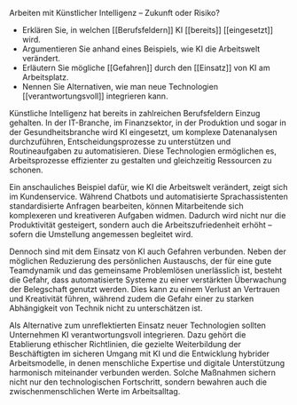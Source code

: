Arbeiten mit Künstlicher Intelligenz – Zukunft oder Risiko?
- Erklären Sie, in welchen [[Berufsfeldern]] KI [[bereits]] [[eingesetzt]] wird.  
- Argumentieren Sie anhand eines Beispiels, wie KI die Arbeitswelt verändert.  
- Erläutern Sie mögliche [[Gefahren]] durch den [[Einsatz]] von KI am Arbeitsplatz.  
- Nennen Sie Alternativen, wie man neue Technologien [[verantwortungsvoll]] integrieren kann.  

Künstliche Intelligenz hat bereits in zahlreichen Berufsfeldern Einzug gehalten. In der IT-Branche, im Finanzsektor, in der Produktion und sogar in der Gesundheitsbranche wird KI eingesetzt, um komplexe Datenanalysen durchzuführen, Entscheidungsprozesse zu unterstützen und Routineaufgaben zu automatisieren. Diese Technologien ermöglichen es, Arbeitsprozesse effizienter zu gestalten und gleichzeitig Ressourcen zu schonen.

Ein anschauliches Beispiel dafür, wie KI die Arbeitswelt verändert, zeigt sich im Kundenservice. Während Chatbots und automatisierte Sprachassistenten standardisierte Anfragen bearbeiten, können Mitarbeitende sich komplexeren und kreativeren Aufgaben widmen. Dadurch wird nicht nur die Produktivität gesteigert, sondern auch die Arbeitszufriedenheit erhöht – sofern die Umstellung angemessen begleitet wird.

Dennoch sind mit dem Einsatz von KI auch Gefahren verbunden. Neben der möglichen Reduzierung des persönlichen Austauschs, der für eine gute Teamdynamik und das gemeinsame Problemlösen unerlässlich ist, besteht die Gefahr, dass automatisierte Systeme zu einer verstärkten Überwachung der Belegschaft genutzt werden. Dies kann zu einem Verlust an Vertrauen und Kreativität führen, während zudem die Gefahr einer zu starken Abhängigkeit von Technik nicht zu unterschätzen ist.

Als Alternative zum unreflektierten Einsatz neuer Technologien sollten Unternehmen KI verantwortungsvoll integrieren. Dazu gehört die Etablierung ethischer Richtlinien, die gezielte Weiterbildung der Beschäftigten im sicheren Umgang mit KI und die Entwicklung hybrider Arbeitsmodelle, in denen menschliche Expertise und digitale Unterstützung harmonisch miteinander verbunden werden. Solche Maßnahmen sichern nicht nur den technologischen Fortschritt, sondern bewahren auch die zwischenmenschlichen Werte im Arbeitsalltag.